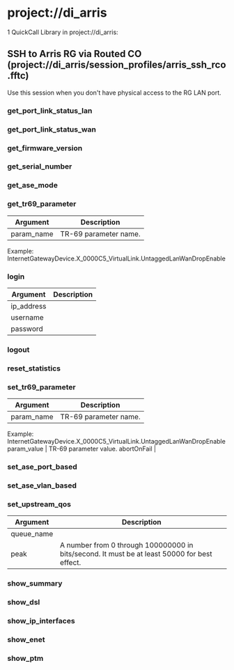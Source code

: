 # project://di_arris
1 QuickCall Library in project://di_arris:
## SSH to Arris RG via Routed CO (project://di_arris/session_profiles/arris_ssh_rco.fftc)
Use this session when you don't have physical access to the RG LAN port.
### get_port_link_status_lan
### get_port_link_status_wan
### get_firmware_version
### get_serial_number
### get_ase_mode
### get_tr69_parameter

Argument | Description
------------ | -------------
param_name | TR-69 parameter name.

Example:
InternetGatewayDevice.X_0000C5_VirtualLink.UntaggedLanWanDropEnable
### login

Argument | Description
------------ | -------------
ip_address | 
username | 
password | 
### logout
### reset_statistics
### set_tr69_parameter

Argument | Description
------------ | -------------
param_name | TR-69 parameter name.

Example:
InternetGatewayDevice.X_0000C5_VirtualLink.UntaggedLanWanDropEnable
param_value | TR-69 parameter value.
abortOnFail | 
### set_ase_port_based
### set_ase_vlan_based
### set_upstream_qos

Argument | Description
------------ | -------------
queue_name | 
peak | A number from 0 through 100000000 in bits/second. It must be at least 50000 for best effect.
### show_summary
### show_dsl
### show_ip_interfaces
### show_enet
### show_ptm
